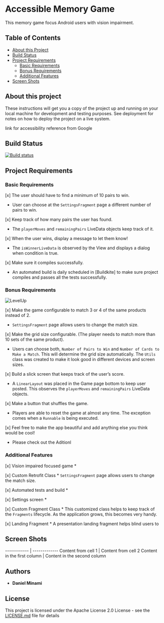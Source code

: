 # Accessible Memory Game

This memory game focus Android users with vision impairment.

## Table of Contents

- [About this Project](#about-this-project)
- [Build Status](#build-status)
- [Project Requirements](#project-requirements)
  * [Basic Requirements](#basic-requirements)
  * [Bonus Requirements](#bonus-requirements)
  * [Additional Features](#additional-features)
- [Screen Shots](#screen-shots)

## About this project

These instructions will get you a copy of the project up and running on your local machine for development and testing purposes. See deployment for notes on how to deploy the project on a live system.

link for accessibility reference from Google

## Build Status

[![Build status](https://badge.buildkite.com/fae4d188e43aa2339505c96c4c7c0c0cc506f018abd3c6c949.svg)](https://buildkite.com/minamidaniel/accessible-memory-game)

## Project Requirements

### Basic Requirements

\[x] The user should have to find a minimum of 10 pairs to win.
* User can choose at the `SettingsFragment` page a different number of pairs to win.

\[x] Keep track of how many pairs the user has found. 
* The `playerMoves` and `remainingPairs` LiveData objects keep track of it.

\[x] When the user wins, display a message to let them know!
* The `isWinnerLiveData` is observed by the View and displays a dialog when condition is true.

\[x] Make sure it compiles successfully.
* An automated build is daily scheduled in [Buildkite] to make sure project compiles and passes all the tests successfully.

### Bonus Requirements

![LevelUp](https://www.pngkey.com/png/detail/268-2687885_level-up-logo-level-up.png)

\[x] Make the game configurable to match 3 or 4 of the same products instead of 2.
* `SettingsFragment` page allows users to change the match size.

\[x] Make the grid size configurable. (The player needs to match more than 10 sets of the same product).
* Users can choose both, `Number of Pairs to Win` and `Number of Cards to Make a Match`. This will determine the grid size automatically. The `Utils` class was created to make it look good in different devices and screen sizes.

\[x] Build a slick screen that keeps track of the user’s score.
* A `LinearLayout` was placed in the Game page bottom to keep user posted. This observes the `playerMoves` and `remainingPairs` LiveData objects.

\[x] Make a button that shuffles the game.
* Players are able to reset the game at almost any time. The exception comes when a `Runnable` is being executed.

\[x] Feel free to make the app beautiful and add anything else you think would be cool!
* Please check out the Aditionl


### Additional Features

[x] Vision impaired focused game
    * 

[x] Custom Retrofit Class
    * `SettingsFragment` page allows users to change the match size.

[x] Automated tests and build
    * 

[x] Settings screen
    * 

[x] Custom Fragment Class
    * This customized class helps to keep track of the `Fragments` lifecycle. As the application grows, this becomes very handy.

[x] Landing Fragment
    * A presentation landing fragment helps blind users to 


## Screen Shots

------------ | -------------
Content from cell 1 | Content from cell 2
Content in the first column | Content in the second column

## Authors

* **Daniel Minami** 

## License

This project is licensed under the Apache License 2.0 License - see the [LICENSE.md](LICENSE.md) file for details
